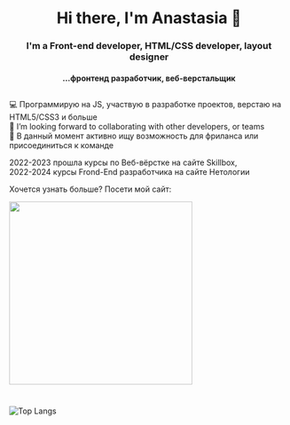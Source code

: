 <h1 align="center">Hi there, I'm Anastasia 👋</h1>

<h3 align="center">I'm a Front-end developer, HTML/CSS developer, layout designer</h3>
<h4 align="center">...фронтенд разработчик, веб-верстальщик</h3>

##
💻 Программирую на JS, участвую в разработке проектов, верстаю на HTML5/CSS3 и больше<br/>
🤝 I’m looking forward to collaborating with other developers, or teams<br/>
👥 В данный момент активно ищу возможность для фриланса или присоединиться к команде

2022-2023 прошла курсы по Веб-вёрстке на сайте Skillbox,<br/>
2022-2024 курсы Frond-End разработчика на сайте Нетологии

Хочется узнать больше? Посети мой сайт:

<a href="https://astassssia.ucoz.org/"><img width="330px" src="resume.gif"></a>

#
![Top Langs](https://github-readme-stats.vercel.app/api/top-langs/?username=stasyabunina&layout=compact)
